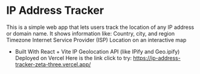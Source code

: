 # IP Address Tracker

This is a simple web app that lets users track the location of any IP address or domain name. It shows information like:
Country, city, and region
Timezone
Internet Service Provider (ISP)
Location on an interactive map

- Built With
React + Vite
IP Geolocation API (like IPify and  Geo.ipify)
Deployed on Vercel
Here is the link click to try: https://ip-address-tracker-zeta-three.vercel.app/
